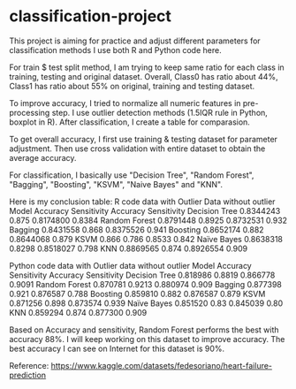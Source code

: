 # classification-project
This project is aiming for practice and adjust different parameters for classification methods
I use both R and Python code here. 

For train $ test split method, I am trying to keep same ratio for each class in training, testing and original dataset. Overall, Class0 has ratio about 44%, Class1 has ratio about 55% on original, training and testing dataset. 

To improve accuracy, I tried to normalize all numeric features in pre-processing step. I use outlier detection methods (1.5IQR rule in Python, boxplot in R). After classification, I create a table for comparasion. 

To get overall accuracy, I first use training & testing dataset for parameter adjustment. Then use cross validation with entire dataset to obtain the average accuracy. 

For classification, I basically use "Decision Tree", "Random Forest", "Bagging", "Boosting", "KSVM", "Naive Bayes" and "KNN". 

Here is my conclusion table: 
R code
	               data with Outlier	    Data without outlier
Model	        Accuracy	  Sensitivity	  Accuracy	  Sensitivity
Decision Tree	0.8344243	  0.875	        0.8174800	  0.8384
Random Forest	0.8791448	  0.8925	      0.8732531	  0.932
Bagging	      0.8431558	  0.868	        0.8375526	  0.941
Boosting	    0.8652174	  0.882	        0.8644068	  0.879
KSVM	        0.866	      0.786	        0.8533	    0.842
Naïve Bayes	  0.8638318	  0.8298	      0.8518027	  0.798
KNN	          0.8869565	  0.874	        0.8926554	  0.909

Python code
	            data with Outlier	        data without outlier
Model	        Accuracy	  Sensitivity	  Accuracy	  Sensitivity
Decision Tree	0.818986	  0.8819	      0.866778	  0.9091
Random Forest	0.870781	  0.9213	      0.880974	  0.909
Bagging	      0.877398	  0.921	        0.876587	  0.788
Boosting	    0.859810	  0.882	        0.876587	  0.879
KSVM	        0.871256	  0.898	        0.873574	  0.939
Naïve Bayes	  0.851520	  0.83	        0.845039	  0.80
KNN	          0.859294	  0.874	        0.877300	  0.909


Based on Accuracy and sensitivity, Random Forest performs the best with accuracy 88%. 
I will keep working on this dataset to improve accuracy. 
The best accuracy I can see on Internet for this dataset is 90%. 



Reference: 
https://www.kaggle.com/datasets/fedesoriano/heart-failure-prediction
